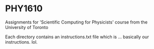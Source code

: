 # PHY1610
Assignments for 'Scientific Computing for Physicists' course from the University of Toronto

Each directory contains an instructions.txt file which is ... basically our instructions. lol.
